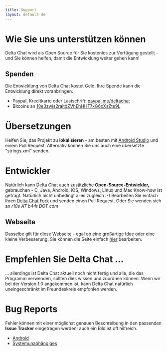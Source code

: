```yaml
---
title: Support
layout: default-de
---
```


# Wie Sie uns unterstützen können

Delta Chat wird als Open Source für Sie kostenlos zur Verfügung gestellt - und Sie können helfen, damit die Entwicklung weiter gehen kann!


## Spenden

Die Entwicklung von Delta Chat kostet Geld. Ihre Spende kann die Entwicklung direkt voranbringen.

- Paypal, Kreditkarte oder Lastschrift: [paypal.me/deltachat](https://paypal.me/deltachat/10)
- Bitcoins an [18e3zwis2raitdZVhEhHHT7xG6oXsZte9L](bitcoin:18e3zwis2raitdZVhEhHHT7xG6oXsZte9L)


# Übersetzungen

Helfen Sie, das Projekt zu **lokalisieren** - am besten mit [Android Studio](https://developer.android.com/studio/write/translations-editor.html) und einem Pull Request. Alternativ können Sie uns auch eine übersetzte "strings.xml" senden.


# Entwickler

Natürlich kann Delta Chat auch zusätzliche **Open-Source-Entwickler,** gebrauchen - C, Java, Android, iOS, Windows, Linux und Mac Know-how ist gefragt. Natürlich nicht unbedingt alles zugleich :-) Bearbeiten Sie einfach Ihren [Delta Chat Fork](https://github.com/r10s/deltachat-android/) und senden einen Pull Request. Oder Sie wenden sich an _r10s AT b44t DOT com_

## Webseite

Dasselbe gilt für diese Webseite - egal ob eine großartige Idee oder eine kleine Verbesserung: Sie können die Seite einfach [hier](https://github.com/r10s/deltachat-pages/) bearbeiten.

# Empfehlen Sie Delta Chat ...

... allerdings ist Delta Chat aktuell noch nicht fertig und alle, die das Programm verwenden, sollten dies wissen und zuordnen können. Wenn wir bei der Version 1.0 angekommen ist, kann Delta Chat natürlich uneingeschränkt im Freundeskreis empfohlen werden.


# Bug Reports

Fehler können mit einer möglichst genauen Beschreibung in den passenden **Issue Tracker** eingetragen werden; auch ein Bild ist oft hilfreich.

- [Android](https://github.com/r10s/messenger-android/issues) 
- [Systemunabhängiges](https://github.com/r10s/messenger-backend/issues)

